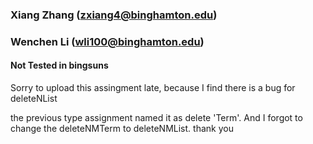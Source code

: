 ### Xiang Zhang  (zxiang4@binghamton.edu)
### Wenchen Li  (wli100@binghamton.edu)
####  Not Tested in bingsuns

Sorry to upload this assingment late, because I find there is a bug for deleteNList

the previous type assignment named it as delete 'Term'. And I forgot to change the deleteNMTerm to deleteNMList.
thank you
